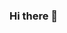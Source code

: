 ### Hi there 👋

<!--
**RobertoGarrahan/RobertoGarrahan** is a ✨ _special_ ✨ repository because its `README.md` (this file) appears on your GitHub profile.

Here are some ideas to get you started:

- 🔭 I’m currently at college
- 🌱 I’m currently learning JavaScript and french
- 😄 Pronouns: he/him
- ⚡ Fun fact: I can solve the rubik's cube in one minute

